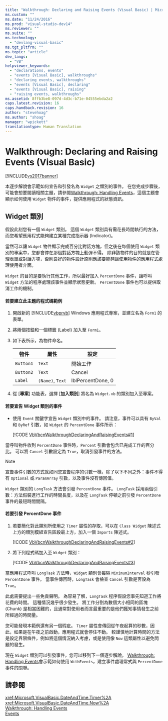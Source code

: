 ```yaml
---
title: "Walkthrough: Declaring and Raising Events (Visual Basic) | Microsoft Docs"
ms.custom: ""
ms.date: "11/24/2016"
ms.prod: "visual-studio-dev14"
ms.reviewer: ""
ms.suite: ""
ms.technology: 
  - "devlang-visual-basic"
ms.tgt_pltfrm: ""
ms.topic: "article"
dev_langs: 
  - "VB"
helpviewer_keywords: 
  - "declarations, events"
  - "events [Visual Basic], walkthroughs"
  - "declaring events, walkthroughs"
  - "events [Visual Basic], declaring"
  - "events [Visual Basic], raising"
  - "raising events, walkthroughs"
ms.assetid: 8ffb3be8-097d-4d3c-b71e-04555ebda2a2
caps.latest.revision: 16
caps.handback.revision: 16
author: "stevehoag"
ms.author: "shoag"
manager: "wpickett"
translationtype: Human Translation
---
```

# Walkthrough: Declaring and Raising Events (Visual Basic)
[!INCLUDE[vs2017banner](../../../../csharp/includes/vs2017banner.md)]

本逐步解說會示範如何宣告和引發名為 `Widget` 之類別的事件。  在您完成步驟後，可能會想要閱讀相關主題，請參閱[Walkthrough: Handling Events](../../../../visual-basic/programming-guide/language-features/events/walkthrough-handling-events.md)，這個主題會顯示如何使用 `Widget` 物件的事件，提供應用程式的狀態資訊。  
  
## Widget 類別  
 假設此刻您有一個 `Widget` 類別。  這個 `Widget` 類別具有需花長時間執行的方法，而您希望應用程式能夠建立某種完成指示器 \(Indicator\)。  
  
 當然可以讓 `Widget` 物件顯示完成百分比對話方塊，但之後在每個使用 `Widget` 類別的專案中，您都會停在那個對話方塊上動彈不得。  除非該物件的目的就是在管理表單或對話方塊，否則良好的物件設計原則應該要能夠讓使用物件的應用程式處理使用者介面。  
  
 `Widget` 的目的是要執行其他工作，所以最好加入 `PercentDone` 事件，讓呼叫 `Widget` 方法的程序處理該事件並顯示狀態更新。  `PercentDone` 事件也可以提供取消工作的機制。  
  
#### 若要建立此主題的程式碼範例  
  
1.  開啟新的 [!INCLUDE[vbprvb](../../../../csharp/programming-guide/concepts/linq/includes/vbprvb_md.md)] Windows 應用程式專案，並建立名為 `Form1` 的表單。  
  
2.  將兩個按鈕和一個標籤 \(Label\) 加入至 `Form1`。  
  
3.  如下表所示，為物件命名。  
  
    |物件|屬性|設定|  
    |--------|--------|--------|  
    |`Button1`|`Text`|開始工作|  
    |`Button2`|`Text`|Cancel|  
    |`Label`|`(Name)`, `Text`|lblPercentDone, 0|  
  
4.  從 \[**專案**\] 功能表，選擇 \[**加入類別**\] 將名為 `Widget.vb` 的類別加入至專案。  
  
#### 若要宣告 Widget 類別的事件  
  
-   使用 `Event` 關鍵字宣告 `Widget` 類別中的事件。  請注意，事件可以具有 `ByVal` 和 `ByRef` 引數，如 `Widget` 的 `PercentDone` 事件所示：  
  
     [!CODE [VbVbcnWalkthroughDeclaringAndRaisingEvents#1](../CodeSnippet/VS_Snippets_VBCSharp/VbVbcnWalkthroughDeclaringAndRaisingEvents#1)]  
  
 當呼叫物件收到 `PercentDone` 事件時，`Percent` 引數會包含已完成工作的百分比。  可以將 `Cancel` 引數設定為 `True`，取消引發事件的方法。  
  
> [!NOTE]
>  宣告事件引數的方式就如同您宣告程序的引數一樣，除了以下不同之外：事件不得有 `Optional` 或 `ParamArray` 引數，以及事件沒有傳回值。  
  
 `Widget` 類別的 `LongTask` 方法會引發 `PercentDone` 事件。  `LongTask` 採用兩個引數：方法假裝進行工作的時間長度，以及在 `LongTask` 停頓之前引發 `PercentDone` 事件的最短時間間隔。  
  
#### 若要引發 PercentDone 事件  
  
1.  若要簡化對此類別所使用之 `Timer` 屬性的存取，可以在 `Class Widget` 陳述式上方的類別模組宣告區段最上方，加入一個 `Imports` 陳述式。  
  
     [!CODE [VbVbcnWalkthroughDeclaringAndRaisingEvents#2](../CodeSnippet/VS_Snippets_VBCSharp/VbVbcnWalkthroughDeclaringAndRaisingEvents#2)]  
  
2.  將下列程式碼加入至 `Widget` 類別：  
  
     [!CODE [VbVbcnWalkthroughDeclaringAndRaisingEvents#3](../CodeSnippet/VS_Snippets_VBCSharp/VbVbcnWalkthroughDeclaringAndRaisingEvents#3)]  
  
 當應用程式呼叫 `LongTask` 方法時，`Widget` 類別會每隔 `MinimumInterval` 秒引發 `PercentDone` 事件。  當事件傳回時，`LongTask` 會檢查 `Cancel` 引數是否設為 `True`。  
  
 此處需要提出一些免責聲明。  為容易了解，`LongTask` 程序假設您事先知道工作將花費的時間。  這種情況幾乎很少發生。  將工作分割為數個大小相同的區塊 \(Chunk\) 是相當困難的，且通常對使用者而言最重要的是他們獲知事情發生之前所經過的時間量。  
  
 您可能發現本範例還有另一個瑕疵。  `Timer` 屬性會傳回從午夜起算的秒數，因此，如果是在午夜之前啟動，應用程式就會停住不動。  較謹慎地計算時間的方法是設定界限條件，例如將這個情況納入考慮，或是使用像 `Now` 這類屬性以避免問題的發生。  
  
 現在 `Widget` 類別可以引發事件，您可以移到下一個逐步解說。  [Walkthrough: Handling Events](../../../../visual-basic/programming-guide/language-features/events/walkthrough-handling-events.md)會示範如何使用 `WithEvents`，建立事件處理常式與 `PercentDone` 事件的關聯。  
  
## 請參閱  
 <xref:Microsoft.VisualBasic.DateAndTime.Timer%2A>   
 <xref:Microsoft.VisualBasic.DateAndTime.Now%2A>   
 [Walkthrough: Handling Events](../../../../visual-basic/programming-guide/language-features/events/walkthrough-handling-events.md)   
 [Events](../../../../visual-basic/programming-guide/language-features/events/events.md)